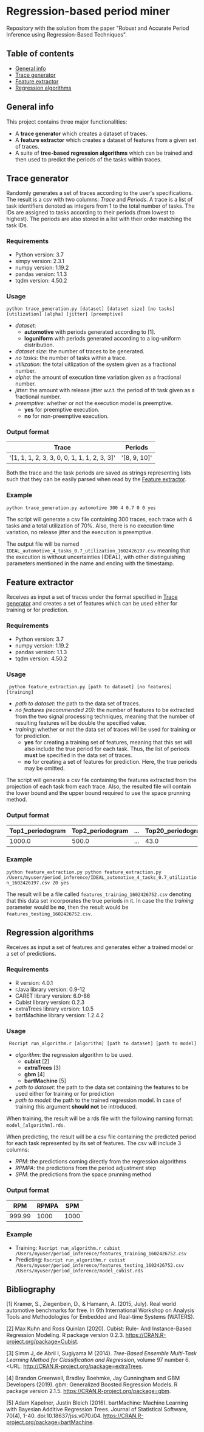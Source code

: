 # Regression-based period miner
Repository with the solution from the paper "Robust and Accurate Period Inference using Regression-Based Techniques".

## Table of contents
* [General info](#general-info)
* [Trace generator](#trace-generator)
* [Feature extractor](#feature-extractor)
* [Regression algorithms](#regression-algorithms)

## General info
This project contains three major functionalities:
* A **trace generator** which creates a dataset of traces.
* A **feature extractor** which creates a dataset of features from a given set of traces.
* A suite of **tree-based regression algorithms** which can be trained and then used to predict the periods of the tasks within traces. 
	
## Trace generator

Randomly generates a set of traces according to the user's specifications. The result is a csv with two columns: *Trace* and *Periods*. A trace is a list of task identifiers denoted as integers from 1 to the total number of tasks. The IDs are assigned to tasks according to their periods (from lowest to highest). The periods are also stored in a list with their order matching the task IDs.

### Requirements
* Python version: 3.7
* simpy version: 2.3.1
* numpy version: 1.19.2
* pandas version: 1.1.3
* tqdm version: 4.50.2

### Usage
`python trace_generation.py [dataset] [dataset size] [no tasks] [utilization] [alpha] [jitter] [preemptive]`
* *dataset*:
  * **automotive** with periods generated according to [1].
  * **loguniform** with periods generated according to a log-uniform distribution.
* *dataset size*: the number of traces to be generated.
* *no tasks*: the number of tasks within a trace.
* *utilization*: the total uitlization of the system given as a fractional number.
* *alpha*: the amount of execution time variation given as a fractional number.
* *jitter*: the amount with release jitter w.r.t. the period of th task given as a fractional number.
* *preemptive*: whether or not the execution model is preemptive.
  * **yes** for preemptive execution.
  * **no** for non-preemptive execution.

### Output format

|Trace|Periods|
|---|---|
|'[1, 1, 1, 2, 3, 3, 0, 0, 1, 1, 1, 2, 3, 3]'|'[8, 9, 10]'|

Both the trace and the task periods are saved as strings representing lists such that they can be easily parsed when read by the [Feature extractor](#feature-extractor).

### Example
` python trace_generation.py automotive 300 4 0.7 0 0 yes `

The script will generate a csv file containing 300 traces, each trace with 4 tasks and a total utilization of 70%. Also, there is no execution time variation, no release jitter and the execution is preemptive.

The output file will be named `IDEAL_automotive_4_tasks_0.7_utilization_1602426197.csv` meaning that the execution is without uncertainties (IDEAL), with other distinguishing parameters mentioned in the name and ending with the timestamp.

## Feature extractor

Receives as input a set of traces under the format specified in [Trace generator](#trace-generator) and creates a set of features which can be used either for training or for prediction.

### Requirements
* Python version: 3.7
* numpy version: 1.19.2
* pandas version: 1.1.3
* tqdm version: 4.50.2

### Usage
` python feature_extraction.py [path to dataset] [no features] [training]`
* *path to dataset*: the path to the data set of traces.
* *no features (recommended 20)*: the number of features to be extracted from the two signal processing techniques, meaning that the number of resulting features will be double the specified value.
* *training*: whether or not the data set of traces will be used for training or for prediction.
  * **yes** for creating a training set of features, meaning that this set will also include the true period for each task. Thus, the list of periods **must** be specified in the data set of traces.
  * **no** for creating a set of features for prediction. Here, the true periods may be omitted.

The script will generate a csv file containing the features extracted from the projection of each task from each trace.
Also, the resulted file will contain the lower bound and the upper bound required to use the space prunning method.

### Output format

|Top1_periodogram|Top2_periodogram|...|Top20_periodogram|Top1_autocorrelation|...|Top20_autocorrelation|Lower_bound|Upper_bound|True_period|
|---|---|---|---|---|---|---|---|---|---|
|1000.0|500.0|...|43.0|2000.0|...|20000.0|392.0|2000.0|1000.0|

### Example
`python feature_extraction.py python feature_extraction.py /Users/myuser/period_inference/IDEAL_automotive_4_tasks_0.7_utilization_1602426197.csv 20 yes`

The result will be a file called `features_training_1602426752.csv` denoting that this data set incorporates the true periods in it.
In case the the *training* parameter would be **no**, then the result would be `features_testing_1602426752.csv`.

## Regression algorithms

Receives as input a set of features and generates either a trained model or a set of predictions.

### Requirements
* R version: 4.0.1
* rJava library version: 0.9-12
* CARET library version: 6.0-86
* Cubist library version: 0.2.3
* extraTrees library version: 1.0.5
* bartMachine library version: 1.2.4.2

### Usage
` Rscript run_algorithm.r [algorithm] [path to dataset] [path to model]`

* *algorithm*: the regression algorithm to be used.
  * **cubist** [2]
  * **extraTrees** [3]
  * **gbm** [4]
  * **bartMachine** [5]
* *path to dataset*: the path to the data set containing the features to be used either for training or for prediction
* *path to model*: the path to the trained regression model. In case of training this argument **should not** be introduced.

When training, the result will be a rds file with the following naming format: `model_[algorithm].rds`.

When predicting, the result will be a csv file containing the predicted period for each task represented by its set of features. 
The csv will include 3 columns:
* *RPM*: the predictions coming directly from the regression algorithms
* *RPMPA*: the predictions from the period adjustment step
* *SPM*: the predictions from the space prunning method

### Output format

|RPM|RPMPA|SPM|
|---|---|---|
|999.99|1000|1000|

### Example

* Training: `Rscript run_algorithm.r cubist /Users/myuser/period_inference/features_training_1602426752.csv`
* Predicting: `Rscript run_algorithm.r cubist /Users/myuser/period_inference/features_testing_1602426752.csv /Users/myuser/period_inference/model_cubist.rds`

## Bibliography
[1] Kramer, S., Ziegenbein, D., & Hamann, A. (2015, July). Real world automotive benchmarks for free. In 6th International Workshop on Analysis Tools and Methodologies for Embedded and Real-time Systems (WATERS).

[2] Max Kuhn and Ross Quinlan (2020). Cubist: Rule- And Instance-Based Regression Modeling. R package version 0.2.3. https://CRAN.R-project.org/package=Cubist.

[3] Simm J, de Abril I, Sugiyama M (2014). _Tree-Based Ensemble Multi-Task Learning Method for Classification and Regression_, volume 97 number 6. <URL: http://CRAN.R-project.org/package=extraTrees.

[4] Brandon Greenwell, Bradley Boehmke, Jay Cunningham and GBM Developers (2019). gbm: Generalized Boosted Regression Models. R package version 2.1.5. https://CRAN.R-project.org/package=gbm.

[5] Adam Kapelner, Justin Bleich (2016). bartMachine: Machine Learning with Bayesian Additive Regression Trees. Journal of Statistical Software, 70(4), 1-40. doi:10.18637/jss.v070.i04. https://CRAN.R-project.org/package=bartMachine.

